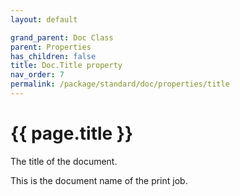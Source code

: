 ```yaml
---
layout: default

grand_parent: Doc Class
parent: Properties
has_children: false
title: Doc.Title property
nav_order: 7
permalink: /package/standard/doc/properties/title
---
```

# {{ page.title }}


The title of the document.

This is the document name of the print job.

